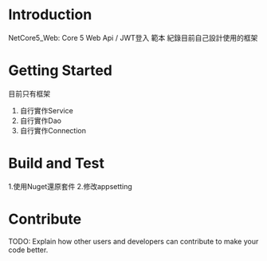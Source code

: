 # Introduction 
NetCore5_Web: Core 5 Web Api / JWT登入 範本
紀錄目前自己設計使用的框架

# Getting Started
目前只有框架
1.	自行實作Service
2.	自行實作Dao
3.	自行實作Connection

# Build and Test
1.使用Nuget還原套件
2.修改appsetting

# Contribute
TODO: Explain how other users and developers can contribute to make your code better. 
